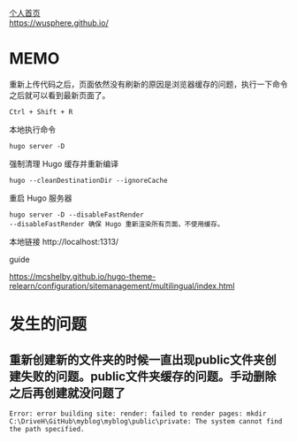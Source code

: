 [个人首页](https://wusphere.github.io/)  
https://wusphere.github.io/

#  MEMO  
重新上传代码之后，页面依然没有刷新的原因是浏览器缓存的问题，执行一下命令之后就可以看到最新页面了。  
```
Ctrl + Shift + R
```

本地执行命令  
```
hugo server -D
```
强制清理 Hugo 缓存并重新编译
```
hugo --cleanDestinationDir --ignoreCache
```
重启 Hugo 服务器
```
hugo server -D --disableFastRender
--disableFastRender 确保 Hugo 重新渲染所有页面，不使用缓存。
```

本地链接
http://localhost:1313/

guide

https://mcshelby.github.io/hugo-theme-relearn/configuration/sitemanagement/multilingual/index.html

# 发生的问题  
## 重新创建新的文件夹的时候一直出现public文件夹创建失败的问题。public文件夹缓存的问题。手动删除之后再创建就没问题了  
```
Error: error building site: render: failed to render pages: mkdir C:\DriveH\GitHub\myblog\myblog\public\private: The system cannot find the path specified.
``` 


